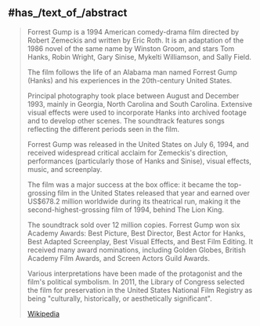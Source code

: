 
## #has_/text_of_/abstract 

> Forrest Gump is a 1994 American comedy-drama film 
> directed by Robert Zemeckis and written by Eric Roth. 
> It is an adaptation of the 1986 novel of the same name by Winston Groom, 
> and stars Tom Hanks, Robin Wright, Gary Sinise, Mykelti Williamson, and Sally Field.
>
> The film follows the life of an Alabama man named Forrest Gump (Hanks) 
> and his experiences in the 20th-century United States. 
> 
> Principal photography took place between August and December 1993, 
> mainly in Georgia, North Carolina and South Carolina. 
> Extensive visual effects were used to incorporate Hanks into archived footage 
> and to develop other scenes. 
> The soundtrack features songs reflecting the different periods seen in the film.
>
> Forrest Gump was released in the United States on July 6, 1994, 
> and received widespread critical acclaim for Zemeckis's direction, 
> performances (particularly those of Hanks and Sinise), visual effects, music, and screenplay. 
> 
> The film was a major success at the box office: 
> it became the top-grossing film in the United States released that year 
> and earned over US$678.2 million worldwide during its theatrical run, 
> making it the second-highest-grossing film of 1994, behind The Lion King. 
> 
> The soundtrack sold over 12 million copies. Forrest Gump won six Academy Awards: 
> Best Picture, Best Director, Best Actor for Hanks, Best Adapted Screenplay, Best Visual Effects, 
> and Best Film Editing. 
> It received many award nominations, including Golden Globes, British Academy Film Awards, 
> and Screen Actors Guild Awards.
>
> Various interpretations have been made of the protagonist and the film's political symbolism. 
> In 2011, the Library of Congress selected the film for preservation 
> in the United States National Film Registry as being "culturally, historically, or aesthetically significant".
>
> [Wikipedia](https://en.wikipedia.org/wiki/Forrest%20Gump)

